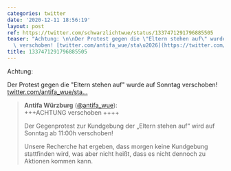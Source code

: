 ```yaml
---
categories: twitter
date: '2020-12-11 18:56:19'
layout: post
ref: https://twitter.com/schwarzlichtwue/status/1337471291796885505
teaser: "Achtung: \n\nDer Protest gegen die \"Eltern stehen auf\" wurde auf Sonntag\
  \ verschoben! [twitter.com/antifa_wue/sta\u2026](https://twitter.com/antifa_wue/status/1337470431339667460)"
title: 1337471291796885505
---
```

Achtung: 

Der Protest gegen die "Eltern stehen auf" wurde auf Sonntag verschoben! [twitter.com/antifa_wue/sta…](https://twitter.com/antifa_wue/status/1337470431339667460)
> <b>Antifa Würzburg</b> ([@antifa_wue](https://twitter.com/antifa_wue)):  
>+++ACHTUNG verschoben ++++  
>  
>  
>  
>Der Gegenprotest zur Kundgebung der „Eltern stehen auf“ wird auf Sonntag ab 11:00h verschoben!   
>  
>Unsere Recherche hat ergeben, dass morgen keine Kundgebung stattfinden wird, was aber nicht heißt, dass es nicht dennoch zu Aktionen kommen kann.   

